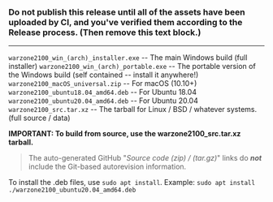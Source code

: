 ### Do not publish this release until all of the assets have been uploaded by CI, and you've verified them according to the Release process. (Then remove this text block.)
--------

`warzone2100_win_(arch)_installer.exe` -- The main Windows build (full installer)
`warzone2100_win_(arch)_portable.exe` -- The portable version of the Windows build (self contained -- install it anywhere!)
`warzone2100_macOS_universal.zip`  -- For macOS (10.10+)
`warzone2100_ubuntu18.04_amd64.deb` -- For Ubuntu 18.04
`warzone2100_ubuntu20.04_amd64.deb` -- For Ubuntu 20.04
`warzone2100_src.tar.xz` -- The tarball for Linux / BSD / whatever systems. (full source / data)

**IMPORTANT: To build from source, use the warzone2100_src.tar.xz tarball.**
> The auto-generated GitHub "_Source code (zip) / (tar.gz)_" links do **_not_** include the Git-based autorevision information.

To install the .deb files, use `sudo apt install`. Example:
`sudo apt install ./warzone2100_ubuntu20.04_amd64.deb`
